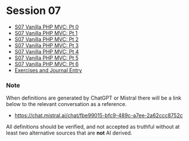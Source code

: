 # Session 07

- [S07 Vanilla PHP MVC: Pt 0](./session-07/S07-Vanilla-PHP-MVC-Pt-0.md)
- [S07 Vanilla PHP MVC: Pt 1](session-07/S07-Vanilla-PHP-MVC-Pt-1.md)
- [S07 Vanilla PHP MVC: Pt 2](session-07/S07-Vanilla-PHP-MVC-Pt-2.md)
- [S07 Vanilla PHP MVC: Pt 3](session-07/S07-Vanilla-PHP-MVC-Pt-3.md)
- [S07 Vanilla PHP MVC: Pt 4](session-07/S07-Vanilla-PHP-MVC-Pt-5.md)
- [S07 Vanilla PHP MVC: Pt 5](session-07/S07-Vanilla-PHP-MVC-Pt-6.md)
- [S07 Vanilla PHP MVC: Pt 6](session-07/S07-Vanilla-PHP-MVC-Pt-7.md)
- [Exercises and Journal Entry](./session-07/Session-07-Exercises-and-Journal-Entry.md)
### Note

When definitions are generated by ChatGPT or Mistral there will be a link below to the relevant conversation as a reference.

- https://chat.mistral.ai/chat/fbe99015-bfc9-489c-a7ee-2a62ccc8752c

All definitions should be verified, and not accepted as truthful without at least two alternative sources that are **not** AI derived.


